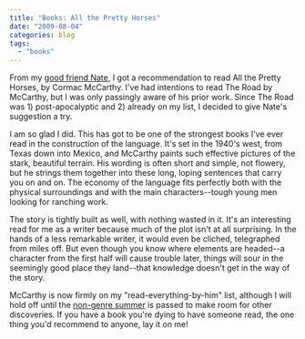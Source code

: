 ```yaml
---
title: "Books: All the Pretty Horses"
date: "2009-08-04"
categories: blog
tags:
  - "books"
---
```


From my [good friend Nate](http://theprairiepoet.blogspot.com/), I got a recommendation to read All the Pretty Horses, by Cormac McCarthy. I've had intentions to read The Road by McCarthy, but I was only passingly aware of his prior work. Since The Road was 1) post-apocalyptic and 2) already on my list, I decided to give Nate's suggestion a try.

I am so glad I did. This has got to be one of the strongest books I've ever read in the construction of the language. It's set in the 1940's west, from Texas down into Mexico, and McCarthy paints such effective pictures of the stark, beautiful terrain. His wording is often short and simple, not flowery, but he strings them together into these long, loping sentences that carry you on and on. The economy of the language fits perfectly both with the physical surroundings and with the main characters--tough young men looking for ranching work.

The story is tightly built as well, with nothing wasted in it. It's an interesting read for me as a writer because much of the plot isn't at all surprising. In the hands of a less remarkable writer, it would even be cliched, telegraphed from miles off. But even though you know where elements are headed--a character from the first half will cause trouble later, things will sour in the seemingly good place they land--that knowledge doesn't get in the way of the story.

McCarthy is now firmly on my "read-everything-by-him" list, although I will hold off until the [non-genre summer](http://blog.jasonrclark.net/2009/06/non-genre-summer-spectacular.html) is passed to make room for other discoveries. If you have a book you're dying to have someone read, the one thing you'd recommend to anyone, lay it on me!
